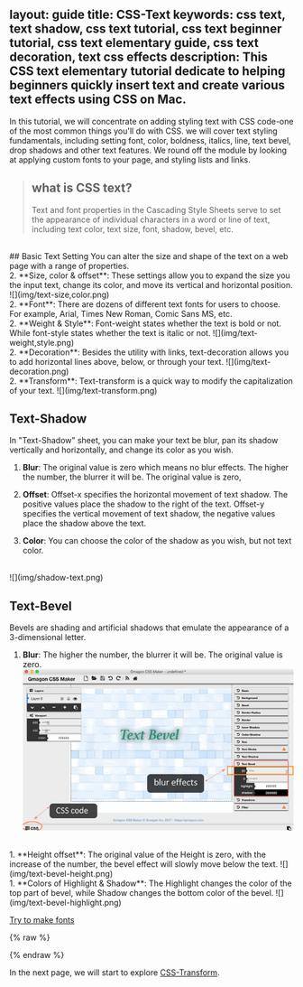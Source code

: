 layout: guide
title: CSS-Text 
keywords: css text, text shadow, css text tutorial, css text beginner tutorial, css text elementary guide, css text decoration, text css effects
description: This CSS text elementary tutorial dedicate to helping beginners quickly insert text and create various text effects using CSS on Mac. 
---
In this tutorial, we will concentrate on adding styling text with CSS code-one of the most common things you'll do with CSS. we will cover text styling fundamentals, including setting font, color, boldness, italics, line, text bevel, drop shadows and other text features. We round off the module by looking at applying custom fonts to your page, and styling lists and links. 

>## what is CSS text?
>Text and font properties in the Cascading Style Sheets serve to set the appearance of individual characters in a word or line of text, including text color, text size, font, shadow, bevel, etc.

<br>
## Basic Text Setting
You can alter the size and shape of the text on a web page with a range of properties.
<br>
2. **Size, color & offset**: These settings allow you to expand the size you the input text, change its color, and move its vertical and horizontal position.
![](img/text-size,color.png)
<br>
2. **Font**: There are dozens of different text fonts for users to choose. For example, Arial, Times New Roman, Comic Sans MS, etc.
<br> 
2. **Weight & Style**: Font-weight states whether the text is bold or not. While font-style states whether the text is italic or not.
![](img/text-weight,style.png)
<br>
2. **Decoration**: Besides the utility with links, text-decoration allows you to add horizontal lines above, below, or through your text.
![](img/text-decoration.png)
<br>
2. **Transform**: Text-transform is a quick way to modify the capitalization of your text.
![](img/text-transform.png)

<br>

## Text-Shadow
In "Text-Shadow" sheet, you can make your text be blur, pan its shadow vertically and horizontally, and change its color as you wish.
<br>
1. **Blur**: The original value is zero which means no blur effects. The higher the number, the blurrer it will be. The original value is zero, 

1. **Offset**: Offset-x specifies the horizontal movement of text shadow. The positive values place the shadow to the right of the text. Offset-y specifies the vertical movement of text shadow, the negative values place the shadow above the text.

1. **Color**: You can choose the color of the shadow as you wish, but not text color.
<br>
![](img/shadow-text.png)
<br>

## Text-Bevel
Bevels are shading and artificial shadows that emulate the appearance of a 3-dimensional letter. 
<br>
1. **Blur**: The higher the number, the blurrer it will be. The original value is zero.
![](img/text-bevel-blur.png)
<br>
1. **Height offset**: The original value of the Height is zero, with the increase of the number, the bevel effect will slowly move below the text.
![](img/text-bevel-height.png)
<br>
1. **Colors of Highlight & Shadow**: The Highlight changes the color of the top part of bevel, while Shadow changes the bottom color of the bevel. 
![](img/text-bevel-highlight.png)

<p><a href="https://gmagon.com/products/store/gmagon_css_maker/" target="_blank" class="button padding20">Try to make fonts</a></p>



{% raw %}
<link rel="stylesheet" href="./css/page.common.css">
{% endraw %}

In the next page, we will start to explore [CSS-Transform](./transform.html).